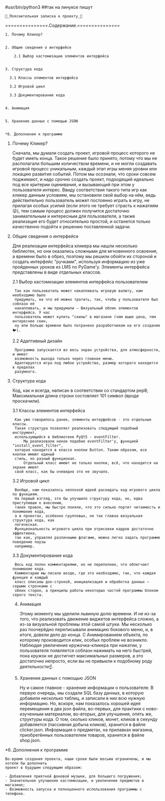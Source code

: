 #usr/bin/python3 ##так на линуксе пишут

    🐧_Пояснительная записка к проекту_🐧


===============.Содержаниe.===============

    1. Почему Кликер?


    2. Общие сведения о интерфейсе

        2.1 Выбор кастомизации элементов интерфейса


    3. Структура кода

      3.1 Классы элементов интерфейса

      3.2 Игровой цикл

      3.3 Документирование кода


    4. Анимация


    5. Хранение данных с помощью JSON


    *6. Дополнения к программе



1. Почему Кликер?

    Сначала, мы думали создать проект, игровой процесс которого не будет иметь конца.
    Такое решение было принято, потому что мы не располагали большим количеством
    времени, и не могли создавать игровой процесс уникальным, каждый этап игры меняя
    уровни или локацию развития событий. Потом мы осознали, что сроки совсем поджимают,
    и надо срочно создать проект, подходящий идеально под все критерии оценивания, и 
    вызывающий при этом у пользователя интерес. Ввиду соответствия такого типа игр как
    кликер данным условиям, мы остановили свой выбор на нём, ведь действительно
    пользователь может постоянно играть в игру, не прилагая особых усилий (если этого не 
    требует страсть к нажатиям😜), тем самым процесс должен получится достаточно
    занимательным и интересным для пользователя, а также реализация его будет
    относительно простой, и останется только качественно подойти к решению
    поставленной задачи.


2. Общие сведения о интерфейсе

    Для реализации интерфейса кликера мы нашли несколько библиотек, но они оказались
    сложными для мгновенного освоения, а времени было в обрез, поэтому мы решили
    обойти их стороной и создать интерфейс "ручками", используя информацию из уже
    пройденных уроков из LMS по PyGame'у. Элементы интерфейса представлены в виде
    отдельных классов.


    2.1 Выбор кастомизации элементов интерфейса пользователем
        
        Так как пользователь может накапливать игровую валюту, нам необходимо было
        придумать, на что её можно тратить, так, чтобы у пользователя был соблазн её
        накапливать, и мы придумали — Визуальный облик элементов интерфейса. У нас
        пользователь может купить "скины" в магазине (чем выше цена, тем интереснее скин,
        ну или больше времени было потрачено разработчиком на его создание🐦).

    2.2 Адаптивный дизайн
        
        Программа запускается во весь экран устройства, для атмосферности, и имеет
        возможность выхода только через главное меню.
        Адаптируется игра под любое устройство, размер которого находится в пределах
        разумного.


3. Структура кода

    Код, как и всегда, написан в соответствии со стандартом pep8; Максимальная длина
    строки состовляет 101 символ (вроде проскачили).


    3.1 Классы элементов интерфейса

        Как уже говорилось ранее, элементы интерфейсов - это отдельные классы.
        Такая структура позволяет реализовать следующий подобный инструмент,
        использующийся в библиотеке PyQt5 - eventFilter.
            Мы реализовали некое подобие eventFilter'у, функцией "install_event_filter",
        которая находится в классе кнопки Button. Таким образом, все кнопки имеют единый
        стиль, но разный функционал.
            Отдельный класс имеют не только кнопки, всё, что находится на экране имеет
        свой класс, как бы очевидно это не звучало.


    3.2 Игровой цикл
        
        Вообще, нам показалось неплохой идеей раскидать код игрового цикла по функциям.
        На первый взгляд, это бы улучшило структуру кода, но, едва приступивши к внесению,
        таких правок, мы быстро поняли, что это сильно портит читаемость и понимание кода,
        а в проектах, особенно групповых, не так главна визуальная структура кода, как
        логическая.
        Функциональность игрового цикла при отрисовки кадров достаточно эффективна,
        так как, управляя различными флагами, можно легко задать программе поведение паузы
        например.


    3.3 Документирование кода
        
        Весь код полон комментариями, но не переполнен, что облегчает понимание кода.
        Комментарии мы писали везде, где это необходимо, так, что каждая функция и каждый
        класс описаны док-строкой, инициализация и обработка данных — серыми строчками с 
        обеих сторон, а принципы работы некоторых частей программы блоком серого текста.


    4. Анимация
        
        Этому моменту мы уделили львиную долю времени. И не из-за того, что реализовать
        движение виджетов интерфейса сложно, а из-за визуальной проблемы этой самой штуки.
        Мы несколько раз поочерёдно переписывали анимацию бокового меню, и, в итоге,
        довели дело до конца. С Анимированием объекта, по которому производится клик,
        особых проблем не возникло. Наблюдая увеличение кружочка-кликера при нажатии,
        у пользователя появляется соблазн нажимать на него быстрей, пока кружок не
        достигнет максимальных размеров, а это достаточно непросто, если вы не привыкли
        к подобному роду деятельности☝.


    5. Хранение данных с помощью JSON

        Ну и самое главное - хранение информации о пользователе.
        В первую очередь, мы создали SQL базу данных, в которую добавили несколько таблиц,
        и записали в них всю нужную информацию. Но, вскоре, нам показалось хорошей идея
        перемещения в два json файла, во-первых, для практики с ново-изученным материалом,
        во-вторых, для улучшения, опять же, структуры кода.
            О том, сколько кликов, монет, кликов в секунду добавляется (пассивная добыча
        кликов), хранится в файле clicker.json.
            Информация о предметах, на прилавках магазина, приобретённых пользователем
        товаров, хранится в файле shop.json.


*6. Дополнения к программе

    Во-время создания проекта, наши сроки были весьма ограничены, и мы хотели бы дополнить
    проект в будущем следующим образом:

    - Добавления приятной фоновой музыки, для большего погружения;
    - Значительное улучшение кастомизации, и увеличение предметов в магазине;
    - Возможность запуска и полноценного использования программы с телефона.

